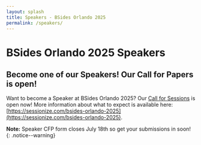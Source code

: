 ```yaml
---
layout: splash
title: Speakers - BSides Orlando 2025
permalink: /speakers/
---
```


# BSides Orlando 2025 Speakers
## Become one of our Speakers! Our Call for Papers is open! 

Want to become a Speaker at BSides Orlando 2025? Our [Call for Sessions](https://sessionize.com/bsides-orlando-2025) is open now! More information about what to expect is available here: [https://sessionize.com/bsides-orlando-2025](https://sessionize.com/bsides-orlando-2025).

**Note:** Speaker CFP form closes July 18th so get your submissions in soon!
{: .notice--warning}
